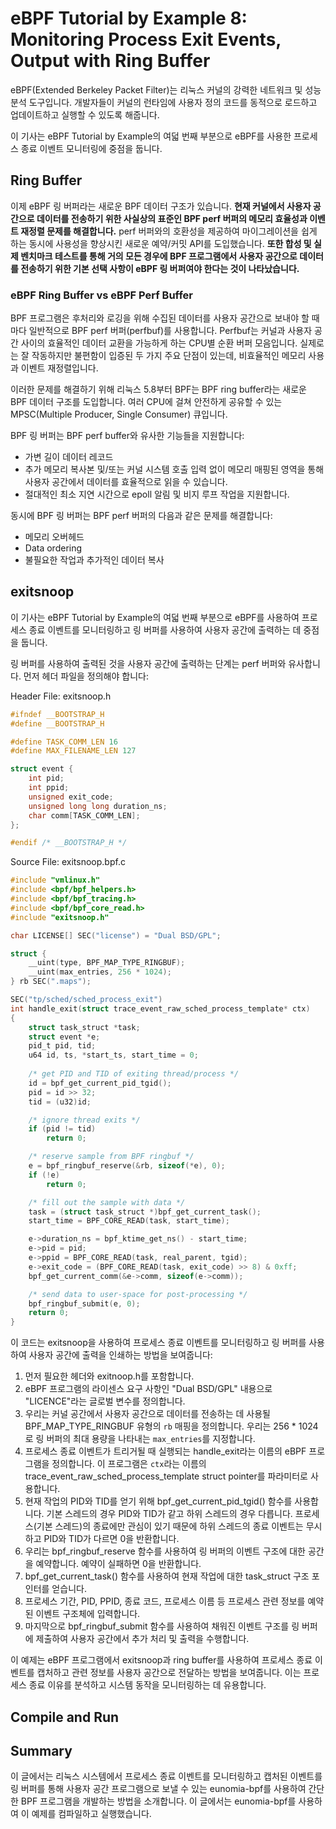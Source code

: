 # eBPF Tutorial by Example 8: Monitoring Process Exit Events, Output with Ring Buffer

eBPF(Extended Berkeley Packet Filter)는 리눅스 커널의 강력한 네트워크 및 성능 분석 도구입니다. 개발자들이 커널의 런타임에 사용자 정의 코드를 동적으로 로드하고 업데이트하고 실행할 수 있도록 해줍니다.

이 기사는 eBPF Tutorial by Example의 여덟 번째 부분으로 eBPF를 사용한 프로세스 종료 이벤트 모니터링에 중점을 둡니다.

## Ring Buffer

이제 eBPF 링 버퍼라는 새로운 BPF 데이터 구조가 있습니다. **현재 커널에서 사용자 공간으로 데이터를 전송하기 위한 사실상의 표준인 BPF perf 버퍼의 메모리 효율성과 이벤트 재정렬 문제를 해결합니다.** perf 버퍼와의 호환성을 제공하여 마이그레이션을 쉽게 하는 동시에 사용성을 향상시킨 새로운 예약/커밋 API를 도입했습니다. **또한 합성 및 실제 벤치마크 테스트를 통해 거의 모든 경우에 BPF 프로그램에서 사용자 공간으로 데이터를 전송하기 위한 기본 선택 사항이 eBPF 링 버퍼여야 한다는 것이 나타났습니다.**

### eBPF Ring Buffer vs eBPF Perf Buffer

BPF 프로그램은 후처리와 로깅을 위해 수집된 데이터를 사용자 공간으로 보내야 할 때마다 일반적으로 BPF perf 버퍼(perfbuf)를 사용합니다. Perfbuf는 커널과 사용자 공간 사이의 효율적인 데이터 교환을 가능하게 하는 CPU별 순환 버퍼 모음입니다. 실제로는 잘 작동하지만 불편함이 입증된 두 가지 주요 단점이 있는데, 비효율적인 메모리 사용과 이벤트 재정렬입니다.

이러한 문제를 해결하기 위해 리눅스 5.8부터 BPF는 BPF ring buffer라는 새로운 BPF 데이터 구조를 도입합니다. 여러 CPU에 걸쳐 안전하게 공유할 수 있는 MPSC(Multiple Producer, Single Consumer) 큐입니다.

BPF 링 버퍼는 BPF perf buffer와 유사한 기능들을 지원합니다:

- 가변 길이 데이터 레코드
- 추가 메모리 복사본 및/또는 커널 시스템 호출 입력 없이 메모리 매핑된 영역을 통해 사용자 공간에서 데이터를 효율적으로 읽을 수 있습니다.
- 절대적인 최소 지연 시간으로 epoll 알림 및 비지 루프 작업을 지원합니다.

동시에 BPF 링 버퍼는 BPF perf 버퍼의 다음과 같은 문제를 해결합니다:

- 메모리 오버헤드
- Data ordering
- 불필요한 작업과 추가적인 데이터 복사

## exitsnoop

이 기사는 eBPF Tutorial by Example의 여덟 번째 부분으로 eBPF를 사용하여 프로세스 종료 이벤트를 모니터링하고 링 버퍼를 사용하여 사용자 공간에 출력하는 데 중점을 둡니다.

링 버퍼를 사용하여 출력된 것을 사용자 공간에 출력하는 단계는 perf 버퍼와 유사합니다. 먼저 헤더 파일을 정의해야 합니다:

Header File: exitsnoop.h
```c
#ifndef __BOOTSTRAP_H
#define __BOOTSTRAP_H

#define TASK_COMM_LEN 16
#define MAX_FILENAME_LEN 127

struct event {
    int pid;
    int ppid;
    unsigned exit_code;
    unsigned long long duration_ns;
    char comm[TASK_COMM_LEN];
};

#endif /* __BOOTSTRAP_H */
```

Source File: exitsnoop.bpf.c
```c
#include "vmlinux.h"
#include <bpf/bpf_helpers.h>
#include <bpf/bpf_tracing.h>
#include <bpf/bpf_core_read.h>
#include "exitsnoop.h"

char LICENSE[] SEC("license") = "Dual BSD/GPL";

struct {
    __uint(type, BPF_MAP_TYPE_RINGBUF);
    __uint(max_entries, 256 * 1024);
} rb SEC(".maps");

SEC("tp/sched/sched_process_exit")
int handle_exit(struct trace_event_raw_sched_process_template* ctx)
{
    struct task_struct *task;
    struct event *e;
    pid_t pid, tid;
    u64 id, ts, *start_ts, start_time = 0;
    
    /* get PID and TID of exiting thread/process */
    id = bpf_get_current_pid_tgid();
    pid = id >> 32;
    tid = (u32)id;

    /* ignore thread exits */
    if (pid != tid)
        return 0;

    /* reserve sample from BPF ringbuf */
    e = bpf_ringbuf_reserve(&rb, sizeof(*e), 0);
    if (!e)
        return 0;

    /* fill out the sample with data */
    task = (struct task_struct *)bpf_get_current_task();
    start_time = BPF_CORE_READ(task, start_time);

    e->duration_ns = bpf_ktime_get_ns() - start_time;
    e->pid = pid;
    e->ppid = BPF_CORE_READ(task, real_parent, tgid);
    e->exit_code = (BPF_CORE_READ(task, exit_code) >> 8) & 0xff;
    bpf_get_current_comm(&e->comm, sizeof(e->comm));

    /* send data to user-space for post-processing */
    bpf_ringbuf_submit(e, 0);
    return 0;
}
```

이 코드는 exitsnoop을 사용하여 프로세스 종료 이벤트를 모니터링하고 링 버퍼를 사용하여 사용자 공간에 출력을 인쇄하는 방법을 보여줍니다:

1. 먼저 필요한 헤더와 exitnoop.h를 포함합니다.
2. eBPF 프로그램의 라이센스 요구 사항인 "Dual BSD/GPL" 내용으로 "LICENCE"라는 글로벌 변수를 정의합니다.
3. 우리는 커널 공간에서 사용자 공간으로 데이터를 전송하는 데 사용될 BPF_MAP_TYPE_RINGBUF 유형의 `rb` 매핑을 정의합니다. 우리는 256 * 1024로 링 버퍼의 최대 용량을 나타내는 `max_entries`를 지정합니다.
4. 프로세스 종료 이벤트가 트리거될 때 실행되는 handle_exit라는 이름의 eBPF 프로그램을 정의합니다. 이 프로그램은 `ctx`라는 이름의 trace_event_raw_sched_process_template struct pointer를 파라미터로 사용합니다.
5. 현재 작업의 PID와 TID를 얻기 위해 bpf_get_current_pid_tgid() 함수를 사용합니다. 기본 스레드의 경우 PID와 TID가 같고 하위 스레드의 경우 다릅니다. 프로세스(기본 스레드)의 종료에만 관심이 있기 때문에 하위 스레드의 종료 이벤트는 무시하고 PID와 TID가 다르면 0을 반환합니다.
6. 우리는 bpf_ringbuf_reserve 함수를 사용하여 링 버퍼의 이벤트 구조에 대한 공간을 예약합니다. 예약이 실패하면 0을 반환합니다.
7. bpf_get_current_task() 함수를 사용하여 현재 작업에 대한 task_struct 구조 포인터를 얻습니다.
8. 프로세스 기간, PID, PPID, 종료 코드, 프로세스 이름 등 프로세스 관련 정보를 예약된 이벤트 구조체에 입력합니다.
9. 마지막으로 bpf_ringbuf_submit 함수를 사용하여 채워진 이벤트 구조를 링 버퍼에 제출하여 사용자 공간에서 추가 처리 및 출력을 수행합니다.

이 예제는 eBPF 프로그램에서 exitsnoop과 ring buffer를 사용하여 프로세스 종료 이벤트를 캡처하고 관련 정보를 사용자 공간으로 전달하는 방법을 보여줍니다. 이는 프로세스 종료 이유를 분석하고 시스템 동작을 모니터링하는 데 유용합니다.

## Compile and Run

## Summary

이 글에서는 리눅스 시스템에서 프로세스 종료 이벤트를 모니터링하고 캡처된 이벤트를 링 버퍼를 통해 사용자 공간 프로그램으로 보낼 수 있는 eunomia-bpf를 사용하여 간단한 BPF 프로그램을 개발하는 방법을 소개합니다. 이 글에서는 eunomia-bpf를 사용하여 이 예제를 컴파일하고 실행했습니다.
